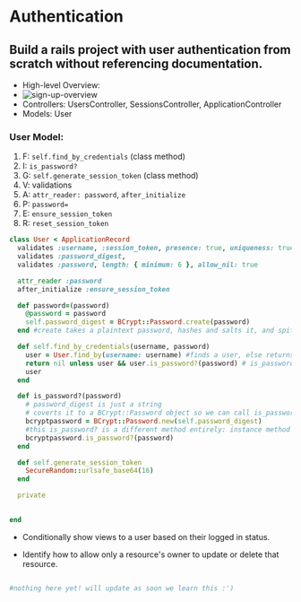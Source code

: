 # Authentication

## Build a rails project with user authentication from scratch without referencing documentation.
- High-level Overview:
- ![sign-up-overview](https://assets.aaonline.io/fullstack/rails/assets/signup_diagram.png)
- Controllers: UsersController, SessionsController, ApplicationController
- Models: User
### User Model:
  1. F: `self.find_by_credentials` (class method)
  2. I: `is_password?`
  3. G: `self.generate_session_token` (class method)
  4. V: validations
  5. A: `attr_reader: password`, `after_initialize`
  6. P: `password=`
  7. E: `ensure_session_token`
  8. R: `reset_session_token`

```Ruby
class User < ApplicationRecord
  validates :username, :session_token, presence: true, uniqueness: true
  validates :password_digest,
  validates :password, length: { minimum: 6 }, allow_nil: true

  attr_reader :password
  after_initialize :ensure_session_token

  def password=(password)
    @password = password
    self.password_digest = BCrypt::Password.create(password)
  end #create takes a plaintext password, hashes and salts it, and spits out a digest

  def self.find_by_credentials(username, password)
    user = User.find_by(username: username) #finds a user, else returns nil
    return nil unless user && user.is_password?(password) # is_password? only executes if use is a User object, not nil
    user
  end

  def is_password?(password)
    # password_digest is just a string
    # coverts it to a BCrypt::Password object so we can call is_password? on it
    bcryptpassword = BCrypt::Password.new(self.password_digest)
    #this is_password? is a different method entirely: instance method on a BCrypt::Password instance that lets us check if a plaintext string matches that digest
    bcryptpassword.is_password?(password)
  end

  def self.generate_session_token
    SecureRandom::urlsafe_base64(16)
  end

  private

  
end
```


- Conditionally show views to a user based on their logged in status.

- Identify how to allow only a resource's owner to update or delete that resource.


```Ruby

#nothing here yet! will update as soon we learn this :')

```